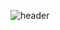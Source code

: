 ![header](https://capsule-render.vercel.app/api?type=waving&color=0:FFFFFF,70:0066CC,80:0059B3,100:004080&reversal=true&height=180&text=Daniel%20Lee&fontColor=FFFFFF&fontSize=80)
